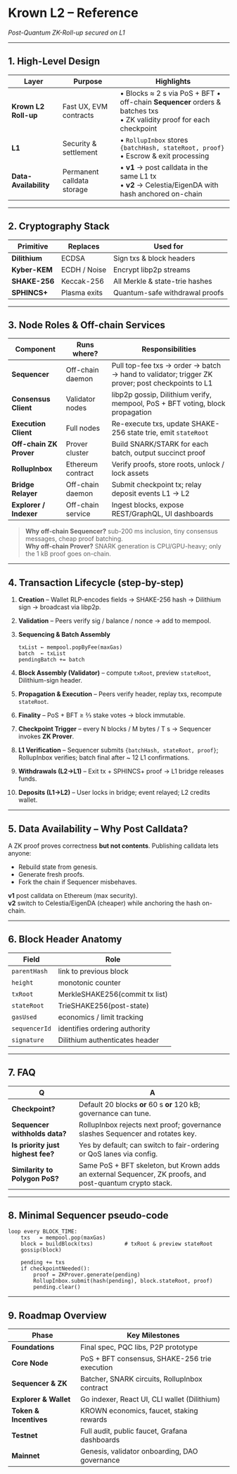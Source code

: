 # Krown L2 – Reference  
*Post-Quantum ZK-Roll-up secured on L1*

---

## 1. High-Level Design

| Layer | Purpose | Highlights |
|-------|---------|------------|
| **Krown L2 Roll-up** | Fast UX, EVM contracts | • Blocks ≈ 2 s via PoS + BFT • off-chain **Sequencer** orders & batches txs <br> • ZK validity proof for each checkpoint |
| **L1** | Security & settlement | • `RollupInbox` stores `{batchHash, stateRoot, proof}` <br>• Escrow & exit processing |
| **Data-Availability** | Permanent calldata storage | • **v1** → post calldata in the same L1 tx <br>• **v2** → Celestia/EigenDA with hash anchored on-chain |

---

## 2. Cryptography Stack

| Primitive | Replaces | Used for |
|-----------|----------|----------|
| **Dilithium** | ECDSA | Sign txs & block headers |
| **Kyber-KEM** | ECDH / Noise | Encrypt libp2p streams |
| **SHAKE-256** | Keccak-256 | All Merkle & state-trie hashes |
| **SPHINCS+** | Plasma exits | Quantum-safe withdrawal proofs |

---

## 3. Node Roles & Off-chain Services

| Component | Runs where? | Responsibilities |
|-----------|-------------|------------------|
| **Sequencer** | Off-chain daemon | Pull top-fee txs → order → batch → hand to validator; trigger ZK prover; post checkpoints to L1 |
| **Consensus Client** | Validator nodes | libp2p gossip, Dilithium verify, mempool, PoS + BFT voting, block propagation |
| **Execution Client** | Full nodes | Re-execute txs, update SHAKE-256 state trie, emit `stateRoot` |
| **Off-chain ZK Prover** | Prover cluster | Build SNARK/STARK for each batch, output succinct proof |
| **RollupInbox** | Ethereum contract | Verify proofs, store roots, unlock / lock assets |
| **Bridge Relayer** | Off-chain daemon | Submit checkpoint tx; relay deposit events L1 → L2 |
| **Explorer / Indexer** | Off-chain service | Ingest blocks, expose REST/GraphQL, UI dashboards |

> **Why off-chain Sequencer?** sub-200 ms inclusion, tiny consensus messages, cheap proof batching.  
> **Why off-chain Prover?** SNARK generation is CPU/GPU-heavy; only the 1 kB proof goes on-chain.

---

## 4. Transaction Lifecycle (step-by-step)

1. **Creation** – Wallet RLP-encodes fields → SHAKE-256 hash → Dilithium sign → broadcast via libp2p.  
2. **Validation** – Peers verify sig / balance / nonce → add to mempool.  
3. **Sequencing & Batch Assembly**  
    ```pseudo
   txList ← mempool.popByFee(maxGas)
   batch  ← txList
   pendingBatch += batch
    ```

4. **Block Assembly (Validator)** – compute `txRoot`, preview `stateRoot`, Dilithium-sign header.
5. **Propagation & Execution** – Peers verify header, replay txs, recompute `stateRoot`.
6. **Finality** – PoS + BFT ≥ ⅔ stake votes → block immutable.
7. **Checkpoint Trigger** – every N blocks / M bytes / T s → Sequencer invokes **ZK Prover**.
8. **L1 Verification** – Sequencer submits `{batchHash, stateRoot, proof}`; RollupInbox verifies; batch final after \~ 12 L1 confirmations.
9. **Withdrawals (L2→L1)** – Exit tx + SPHINCS+ proof → L1 bridge releases funds.
10. **Deposits (L1→L2)** – User locks in bridge; event relayed; L2 credits wallet.

---

## 5. Data Availability – Why Post Calldata?

A ZK proof proves correctness **but not contents**.
Publishing calldata lets anyone:

* Rebuild state from genesis.
* Generate fresh proofs.
* Fork the chain if Sequencer misbehaves.

**v1** post calldata on Ethereum (max security).<br> **v2** switch to Celestia/EigenDA (cheaper) while anchoring the hash on-chain.

---

## 6. Block Header Anatomy

| Field         | Role                           |
| ------------- | ------------------------------ |
| `parentHash`  | link to previous block         |
| `height`      | monotonic counter              |
| `txRoot`      | MerkleSHAKE256(commit tx list) |
| `stateRoot`   | TrieSHAKE256(post-state)       |
| `gasUsed`     | economics / limit tracking     |
| `sequencerId` | identifies ordering authority  |
| `signature`   | Dilithium authenticates header |

---

## 7. FAQ

| Q                                 | A                                                                                                        |
| --------------------------------- | -------------------------------------------------------------------------------------------------------- |
| **Checkpoint?**                   | Default 20 blocks **or** 60 s **or** 120 kB; governance can tune.                                        |
| **Sequencer withholds data?**     | RollupInbox rejects next proof; governance slashes Sequencer and rotates key.                            |
| **Is priority just highest fee?** | Yes by default; can switch to fair-ordering or QoS lanes via config.                                     |
| **Similarity to Polygon PoS?**    | Same PoS + BFT skeleton, but Krown adds an external Sequencer, ZK proofs, and post-quantum crypto stack. |

---

## 8. Minimal Sequencer pseudo-code

```pseudo
loop every BLOCK_TIME:
    txs   = mempool.pop(maxGas)
    block = buildBlock(txs)          # txRoot & preview stateRoot
    gossip(block)

    pending += txs
    if checkpointNeeded():
        proof = ZKProver.generate(pending)
        RollupInbox.submit(hash(pending), block.stateRoot, proof)
        pending.clear()
```

---

## 9. Roadmap Overview

| Phase                  | Key Milestones                                |
| ---------------------- | --------------------------------------------- |
| **Foundations**        | Final spec, PQC libs, P2P prototype           |
| **Core Node**          | PoS + BFT consensus, SHAKE-256 trie execution |
| **Sequencer & ZK**     | Batcher, SNARK circuits, RollupInbox contract |
| **Explorer & Wallet**  | Go indexer, React UI, CLI wallet (Dilithium)  |
| **Token & Incentives** | KROWN economics, faucet, staking rewards      |
| **Testnet**            | Full audit, public faucet, Grafana dashboards |
| **Mainnet**            | Genesis, validator onboarding, DAO governance |


